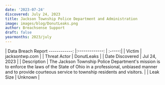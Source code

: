 ```yaml
---
date: '2023-07-24'
discovered: July 24, 2023
title: Jackson Township Police Department and Administration
image: images/blog/DonutLeaks.png
author: Breachsense Support
draft: false
yearmonths: 2023/july
---
```



| Data Breach Report
------------:     |:-------------:    | :-----:|
| Victim      | jacksontwp.com      | 
| Threat Actor      | DonutLeaks      | 
| Date Discovered      | Jul 24, 2023      | 
| Description      | The Jackson Township Police Department's mission is to enforce the laws of the State of Ohio in a professional, unbiased manner and to provide courteous service to township residents and visitors.      | 
| Leak Size      | Unknown      | 

